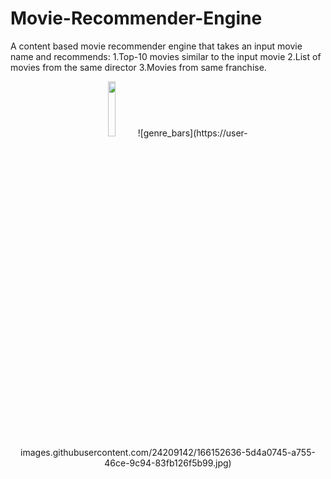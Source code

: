 # Movie-Recommender-Engine
<!-- ![](https://media.giphy.com/media/3ohhwDMC187JqL69DG/giphy.gif) -->
A content based movie recommender engine that takes an input movie name and recommends:
    1.Top-10 movies similar to the input movie
    2.List of movies from the same director 
    3.Movies from same franchise.
    



<p align="center" width="100%">
    <img width="15%" src="https://media.giphy.com/media/3ohhwDMC187JqL69DG/giphy.gif"> 
![genre_bars](https://user-images.githubusercontent.com/24209142/166152636-5d4a0745-a755-46ce-9c94-83fb126f5b99.jpg)

